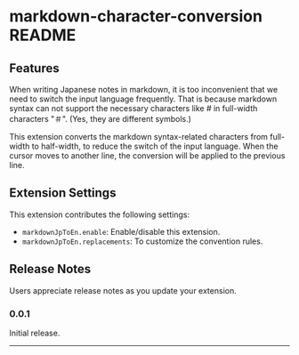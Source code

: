 # markdown-character-conversion README

## Features

When writing Japanese notes in markdown,
it is too inconvenient that we need to switch the input language frequently.
That is because markdown syntax can not support the necessary characters like # in full-width characters "＃". (Yes, they are different symbols.)

This extension converts the markdown syntax-related characters from full-width to half-width,
to reduce the switch of the input language.
When the cursor moves to another line,
the conversion will be applied to the previous line.


## Extension Settings

This extension contributes the following settings:

* `markdownJpToEn.enable`: Enable/disable this extension.
* `markdownJpToEn.replacements`: To customize the convention rules.

<!-- ## Known Issues

Knowing known issues can help limit users opening duplicate issues against your extension. -->

## Release Notes

Users appreciate release notes as you update your extension.

### 0.0.1

Initial release.


---
<!-- 
## Following extension guidelines

Ensure that you've read through the extensions guidelines and follow the best practices for creating your extensions.

* [Extension Guidelines](https://code.visualstudio.com/api/references/extension-guidelines)

## Working with Markdown

You can author your README using Visual Studio Code. Here are some useful editor keyboard shortcuts:

* Split the editor (`Cmd+\` on macOS or `Ctrl+\` on Windows and Linux).
* Toggle preview (`Shift+Cmd+V` on macOS or `Shift+Ctrl+V` on Windows and Linux).
* Press `Ctrl+Space` (Windows, Linux, macOS) to see a list of Markdown snippets.

## For more information

* [Visual Studio Code's Markdown Support](http://code.visualstudio.com/docs/languages/markdown)
* [Markdown Syntax Reference](https://help.github.com/articles/markdown-basics/) -->

<!-- **Enjoy!** -->
